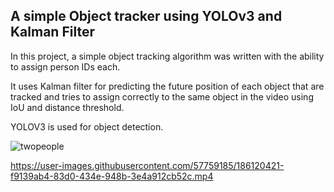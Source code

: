## A simple Object tracker using YOLOv3 and Kalman Filter

In this project, a simple object tracking algorithm was written with the ability to assign person IDs each. 

It uses Kalman filter for predicting the future position of each object that are tracked and tries to assign correctly to the same object in the video using IoU and distance threshold. 
 
YOLOV3 is used for object detection. 







![twopeople](https://user-images.githubusercontent.com/57759185/186122103-d60858c5-92c0-404d-b471-20c9de2cec36.gif)



https://user-images.githubusercontent.com/57759185/186120421-f9139ab4-83d0-434e-948b-3e4a912cb52c.mp4

